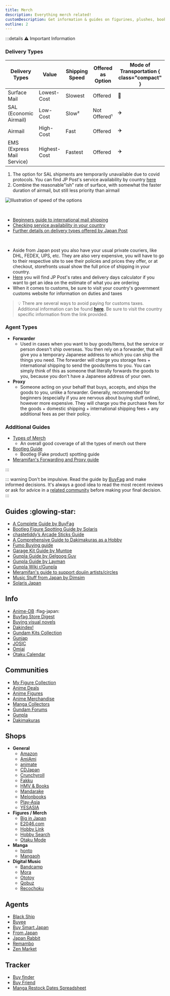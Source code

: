 ```yaml
---
title: Merch
description: Everything merch related!
customDescription: Get information & guides on figurines, plushes, books, CDs, and more.
outline: 2
---
```


<GradientCard title="商品" tag="Merch" description="Looking to buy memorabilia from your favorite series and support the creators? Here you will find information on figurines, plushes, books, CDs and more!" theme="turquoise"/>

:::details :warning: Important Information

### Delivery Types

| Delivery Types             | Value        | Shipping Speed | Offered as Option | Mode of Transportation { class="compact" } |
|---|---|---|---|---| 
| Surface Mail               | Lowest-Cost  | Slowest        | Offered           | :ship:                |
| SAL (Economic Airmail)     | Low-Cost     | Slow²        | Not Offered¹    | :airplane:            |    
| Airmail                    | High-Cost    | Fast           | Offered           | :airplane:            |
| EMS (Express Mail Service) | Highest-Cost | Fastest        | Offered           | :airplane:            |

1. The option for SAL shipments are temporarily unavailable due to covid protocols. You can find JP Post's service availability by country [here](https://www.post.japanpost.jp/int/information/overview_en.html)  
2. Combine the reasonable"ish" rate of surface, with somewhat the faster duration of airmail, but still less priority than airmail

![Illustration of speed of the options](/ss/shipping.gif)

<br>

- [Beginners guide to international mail shipping](https://www.post.japanpost.jp/int/howto/index_en.html)
- [Checking service availability in your country](https://www.post.japanpost.jp/int/information/overview_en.html)
- [Further details on delivery types offered by Japan Post](https://www.post.japanpost.jp/int/service/index_en.html)

<br>

- Aside from Japan post you also have your usual private couriers, like DHL, FEDEX, UPS, etc. They are also  very expensive, you will have to go to their respective site to see their policies and prices they offer, or at checkout, storefronts usual show the full price of shipping in your country.
- [Here](https://www.post.japanpost.jp/cgi-charge/index.php?lang=_en) you will find JP Post's rates and delivery days calculator if you want to get an idea on the estimate of what you are ordering
- When it comes to customs, be sure to visit your country's government customs website for information on duties and taxes

> 💡 There are several ways to avoid paying for customs taxes. Additional information can be found [**here**](https://buyfags.moe/Shipping#How_do_I_avoid_paying_customs_taxes.3F). Be sure to visit the country specific information from the link provided.

### Agent Types

- **Forwarder**
    - Used in cases when you want to buy goods/Items, but the service or person doesn't ship overseas. You then rely on a forwarder, that will give you a temporary Japanese address to which you can ship the things you need. The forwarder will charge you storage fees + international shipping to send the goods/items to you. You can simply think of this as someone that literally forwards the goods to you, because you don't have a Japanese address of your own.
- **Proxy**
    - Someone acting on your behalf that buys, accepts, and ships the goods to you, unlike a forwarder. Generally, recommended for beginners (especially if you are nervous about buying stuff online), however more expensive. They will charge you the purchase fees for the goods + domestic shipping + international shipping fees + any additional fees as per their policy. 

### Additional Guides
- [Types of Merch](https://buyfags.moe/Details_for_each_type_of_buyfaggotry)
    - An overall good coverage of all the types of merch out there
- [Bootleg Guide](https://solarisjapan.com/blogs/news/ultimate-guide-bootlegs-fake-anime-figures)
    - Bootleg (Fake product) spotting guide
- [Meramifan's Forwarding and Proxy guide](https://meramifan.wordpress.com/guide/#forwarding-and-proxy-shopping-services)

:::

::: warning Don't be impulsive.
Read the guide by [BuyFag](https://www.buyfags.moe/Full_guide) and make informed decisions. It's always a good idea to read the most recent reviews or ask for advice in a [related community](/merch#communities) before making your final decision.
:::


## Guides :glowing-star:
- [A Complete Guide by BuyFag](https://www.buyfags.moe/Full_guide)
- [Bootleg Figure Spotting Guide by Solaris](https://solarisjapan.com/blogs/news/ultimate-guide-bootlegs-fake-anime-figures)
- [chastetiddy’s Arcade Sticks Guide](https://docs.google.com/document/d/1fYqVRt_99AGFv7k7oBuEsW5POb50PdTdT5qirqZLS6w/edit)
- [A Comprehensive Guide to Dakimakuras as a Hobby](https://daki.info/)
- [Fumo Buying guide](https://fumo.website/)
- [Garage Kit Guide by Muntoe](https://www.plumworkshop.com/gk-compendium/part-1-bg-supplies)
- [Gunpla Guide by Gelgoog Guy](https://docs.google.com/document/d/1Tr8UyF2Xg5Ojqw0sxcO7oIG7IIsJPes3lMO5pHZKu5o/pub)
- [Gunpla Guide by Layman](https://otakurevolution.com/content/laymans-gunpla-guide)
- [Gunpla Wiki r/Gunpla](https://old.reddit.com/r/Gunpla/wiki/)
- [Meramifan's guide to support doujin artists/circles](https://meramifan.wordpress.com/guide/)
- [Music Stuff from Japan by Dimsim](https://old.reddit.com/r/japanesemusic/comments/dagaj8/how_to_buy_music_stuff_from_japan_a_guide/)
- [Solaris Japan](https://www.youtube.com/@Solaris_Japan)


## Info
- [Anime-DB](https://anime.dbsearch.net/) :flag-japan:
- [Buyfag Store Digest](https://docs.google.com/document/u/0/d/1W4fAKQzCOhiWK6mJ_tvkZHIfzfzBZN57oGSaVB47TCQ/pub)
- [Buying visual novels](https://old.reddit.com/r/visualnovels/wiki/buy)
- [Dakindex!](https://dakidex.com/) <Badge type="danger" text="18+" />
- [Gundam Kits Collection](https://www.gundamkitscollection.com/)
- [Gunjap](https://www.gunjap.net/)
- [JOSIC](https://www.japanonlineshopping.com/)
- [Omiai](https://omiai-dakimakura.com/) <Badge type="danger" text="18+" />
- [Otaku Calendar](https://otakucalendar.com/)


## Communities
- [My Figure Collection](https://myfigurecollection.net/)
- [Anime Deals](https://old.reddit.com/r/AnimeDeals)
- [Anime Figures](https://old.reddit.com/r/AnimeFigures/)
- [Anime Merchandise](https://old.reddit.com/r/AnimeMerchandise)
- [Manga Collectors](https://old.reddit.com/r/MangaCollectors)
- [Gundam Forums](https://www.gundamforums.com/)
- [Gunpla](https://old.reddit.com/r/Gunpla)
- [Dakimakuras](https://old.reddit.com/r/Dakimakuras) <Badge type="danger" text="18+" />


## Shops

- **General**
  - [Amazon](https://www.amazon.com/)
  - [AmiAmi](https://www.amiami.com)
  - [animate](https://www.animate-onlineshop.jp/)
  - [CDJapan](https://www.cdjapan.co.jp/)
  - [Crunchyroll](https://store.crunchyroll.com/) <Badge type="green" link="" text="SFW"/>
  - [Fakku](https://www.fakku.net/)
  - [HMV & Books](https://www.hmv.co.jp/)
  - [Mandarake](https://order.mandarake.co.jp/order/?lang=en/)
  - [Melonbooks](https://www.melonbooks.co.jp/)
  - [Play-Asia](https://www.play-asia.com/)
  - [YESASIA](https://www.yesasia.com/global/en/home.html)
- **Figures / Merch**
  - [Big in Japan](https://biginjap.com/)
  - [E2046.com](https://www.e2046.com/)
  - [Hobby Link](https://www.hlj.com/)
  - [Hobby Search](https://www.1999.co.jp/eng/)
  - [Otaku Mode](https://otakumode.com/) <Badge type="green" link="" text="SFW"/>
- **Manga**
  - [honto](https://honto.jp/)
  - [Mangaoh](https://www.mangaoh.co.jp/)
- **Digital Music**
  - [Bandcamp](https://bandcamp.com/)
  - [Mora](https://mora.jp/)
  - [Ototoy](https://ototoy.jp/)
  - [Qobuz](https://www.qobuz.com/us-en/shop) 
  - [Recochoku](https://recochoku.jp/)


## Agents
- [Black Ship](https://blackship.com/)
- [Buyee](https://buyee.jp/?lang=en)
- [Buy Smart Japan](https://www.buysmartjapan.com/)
- [From Japan](https://www.fromjapan.co.jp/en)
- [Japan Rabbit](https://japanrabbit.com/)
- [Remambo](https://www.remambo.jp/)
- [Zen Market](https://zenmarket.jp/en/)


## Tracker
- [Buy finder](https://buyfinder.moe/)
- [Buy Friend](https://buyfriend.moe/)
- [Manga Restock Dates Spreadsheet](https://docs.google.com/spreadsheets/d/1tOGtBsGqNvlOxCBOg3HxBkvgqQyC_ehjBvr4Bx1PG4M/)
